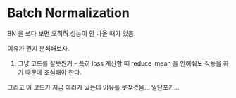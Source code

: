 # Batch Normalization

BN 을 쓰다 보면 오히려 성능이 안 나올 때가 있음.

이유가 뭔지 분석해보자.

1. 그냥 코드를 잘못짠거 - 특히 loss 계산할 때 reduce_mean 을 안해줘도 작동을 하기 때문에 조심해야 한다.

그리고 이 코드가 지금 에러가 있는데 이유를 못찾겠음... 일단포기...